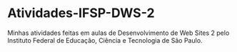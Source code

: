 # Atividades-IFSP-DWS-2
Minhas atividades feitas em aulas de Desenvolvimento de Web Sites 2 pelo Instituto Federal de Educação, Ciência e Tecnologia de São Paulo.
